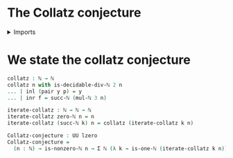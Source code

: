 # The Collatz conjecture

<details><summary>Imports</summary>
```agda
module elementary-number-theory.collatz-conjecture where
open import elementary-number-theory.modular-arithmetic-standard-finite-types
open import elementary-number-theory.multiplication-natural-numbers
open import elementary-number-theory.natural-numbers
open import foundation.coproduct-types
open import foundation.dependent-pair-types
open import foundation.universe-levels
```
</details>

# We state the collatz conjecture

```agda
collatz : ℕ → ℕ
collatz n with is-decidable-div-ℕ 2 n
... | inl (pair y p) = y
... | inr f = succ-ℕ (mul-ℕ 3 n)

iterate-collatz : ℕ → ℕ → ℕ
iterate-collatz zero-ℕ n = n
iterate-collatz (succ-ℕ k) n = collatz (iterate-collatz k n)

Collatz-conjecture : UU lzero
Collatz-conjecture =
  (n : ℕ) → is-nonzero-ℕ n → Σ ℕ (λ k → is-one-ℕ (iterate-collatz k n))
```
